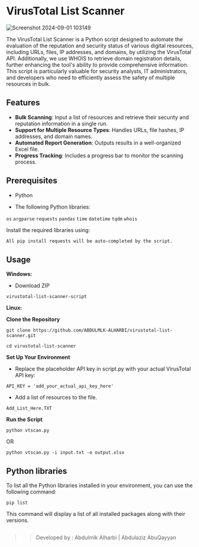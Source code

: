 # VirusTotal List Scanner

![Screenshot 2024-09-01 103149](https://github.com/user-attachments/assets/6fc6a921-4479-4406-ba5e-fb7df9aeb528)

The VirusTotal List Scanner is a Python script designed to automate the evaluation of the reputation and security status of various digital resources, including URLs, files, IP addresses, and domains, by utilizing the VirusTotal API. Additionally, we use WHOIS to retrieve domain registration details, further enhancing the tool's ability to provide comprehensive information. This script is particularly valuable for security analysts, IT administrators, and developers who need to efficiently assess the safety of multiple resources in bulk.

## Features

- **Bulk Scanning**: Input a list of resources and retrieve their security and reputation information in a single run.
- **Support for Multiple Resource Types**: Handles URLs, file hashes, IP addresses, and domain names.
- **Automated Report Generation**: Outputs results in a well-organized Excel file.
- **Progress Tracking**: Includes a progress bar to monitor the scanning process.

## Prerequisites

- Python
  
- The following Python libraries:
  
`os`
`argparse`
`requests`
`pandas`
`time`
`datetime`
`tqdm`
`whois`


Install the required libraries using:

```bash
All pip install requests will be auto-completed by the script.

```
## Usage
**Windows:** 
- Download ZIP 

```
virustotal-list-scanner-script
```

**Linux:**

**Clone the Repository**
```
git clone https://github.com/ABDULMLK-ALHARBI/virustotal-list-scanner.git
```
```
cd virustotal-list-scanner
```


**Set Up Your Environment**

- Replace the placeholder API key in script.py with your actual VirusTotal API key:
```
API_KEY = 'add_your_actual_api_key_here'
```

- Add a list of resources to the file.  

```
Add_List_Here.TXT 
```

**Run the Script**
```
python vtscan.py 
```
OR
```
python vtscan.py -i input.txt -o output.xlsx
```

## Python libraries 
To list all the Python libraries installed in your environment, you can use the following command:

```
pip list
```
This command will display a list of all installed packages along with their versions.



##
>> Developed by : Abdulmlk Alharbi | Abdulaziz AbuQayyan 
